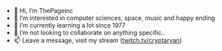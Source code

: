 - 👋 Hi, I’m ThePageinc
- 👀 I’m interested in computer sciences, space, music and happy ending
- 🌱 I’m currently learning a lot since 1977
- 💞️ I’m not looking to collaborate on anything specific..
- 📫 Leave a message, visit my stream ([twitch.tv/cryptaryan](https://twitch.tv/cryptaryan/))

<!---
Cryptaryan/Cryptaryan is a ✨ special ✨ repository because its `README.md` (this file) appears on your GitHub profile.
You can click the Preview link to take a look at your changes.
--->
